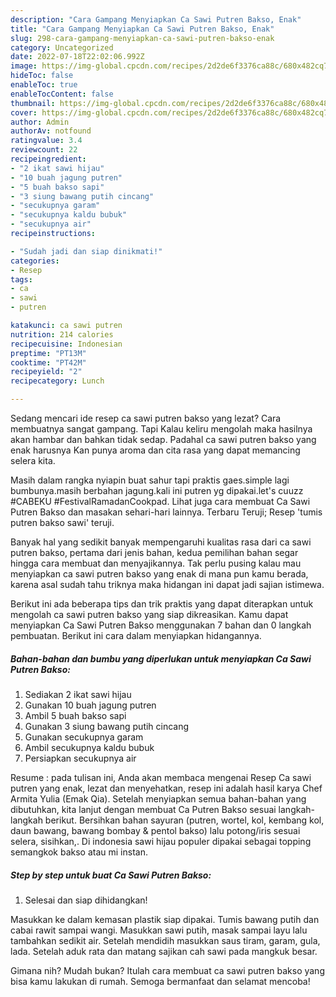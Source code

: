 ```yaml
---
description: "Cara Gampang Menyiapkan Ca Sawi Putren Bakso, Enak"
title: "Cara Gampang Menyiapkan Ca Sawi Putren Bakso, Enak"
slug: 298-cara-gampang-menyiapkan-ca-sawi-putren-bakso-enak
category: Uncategorized
date: 2022-07-18T22:02:06.992Z
image: https://img-global.cpcdn.com/recipes/2d2de6f3376ca88c/680x482cq70/ca-sawi-putren-bakso-foto-resep-utama.jpg
hideToc: false
enableToc: true
enableTocContent: false
thumbnail: https://img-global.cpcdn.com/recipes/2d2de6f3376ca88c/680x482cq70/ca-sawi-putren-bakso-foto-resep-utama.jpg
cover: https://img-global.cpcdn.com/recipes/2d2de6f3376ca88c/680x482cq70/ca-sawi-putren-bakso-foto-resep-utama.jpg
author: Admin
authorAv: notfound
ratingvalue: 3.4
reviewcount: 22
recipeingredient:
- "2 ikat sawi hijau"
- "10 buah jagung putren"
- "5 buah bakso sapi"
- "3 siung bawang putih cincang"
- "secukupnya garam"
- "secukupnya kaldu bubuk"
- "secukupnya air"
recipeinstructions:

- "Sudah jadi dan siap dinikmati!"
categories:
- Resep
tags:
- ca
- sawi
- putren

katakunci: ca sawi putren 
nutrition: 214 calories
recipecuisine: Indonesian
preptime: "PT13M"
cooktime: "PT42M"
recipeyield: "2"
recipecategory: Lunch

---
```



Sedang mencari ide resep ca sawi putren bakso yang lezat? Cara membuatnya sangat gampang. Tapi Kalau keliru mengolah maka hasilnya akan hambar dan bahkan tidak sedap. Padahal ca sawi putren bakso yang enak harusnya Kan punya aroma dan cita rasa yang dapat memancing selera kita.


Masih dalam rangka nyiapin buat sahur tapi praktis gaes.simple lagi bumbunya.masih berbahan jagung.kali ini putren yg dipakai.let&#39;s cuuzz #CABEKU #FestivalRamadanCookpad. Lihat juga cara membuat Ca Sawi Putren Bakso dan masakan sehari-hari lainnya. Terbaru Teruji; Resep &#39;tumis putren bakso sawi&#39; teruji.

Banyak hal yang sedikit banyak mempengaruhi kualitas rasa dari ca sawi putren bakso, pertama dari jenis bahan, kedua pemilihan bahan segar hingga cara membuat dan menyajikannya. Tak perlu pusing kalau mau menyiapkan ca sawi putren bakso yang enak di mana pun kamu berada, karena asal sudah tahu triknya maka hidangan ini dapat jadi sajian istimewa.


Berikut ini ada beberapa tips dan trik praktis yang dapat diterapkan untuk mengolah ca sawi putren bakso yang siap dikreasikan. Kamu dapat menyiapkan Ca Sawi Putren Bakso menggunakan 7 bahan dan 0 langkah pembuatan. Berikut ini cara dalam menyiapkan hidangannya.

<!--inarticleads1-->

##### Bahan-bahan dan bumbu yang diperlukan untuk menyiapkan Ca Sawi Putren Bakso:

1. Sediakan 2 ikat sawi hijau
1. Gunakan 10 buah jagung putren
1. Ambil 5 buah bakso sapi
1. Gunakan 3 siung bawang putih cincang
1. Gunakan secukupnya garam
1. Ambil secukupnya kaldu bubuk
1. Persiapkan secukupnya air


Resume : pada tulisan ini, Anda akan membaca mengenai Resep Ca sawi putren yang enak, lezat dan menyehatkan, resep ini adalah hasil karya Chef Armita Yulia (Emak Qia). Setelah menyiapkan semua bahan-bahan yang dibutuhkan, kita lanjut dengan membuat Ca Putren Bakso sesuai langkah-langkah berikut. Bersihkan bahan sayuran (putren, wortel, kol, kembang kol, daun bawang, bawang bombay &amp; pentol bakso) lalu potong/iris sesuai selera, sisihkan,. Di indonesia sawi hijau populer dipakai sebagai topping semangkok bakso atau mi instan. 

<!--inarticleads2-->

##### Step by step untuk buat Ca Sawi Putren Bakso:


1. Selesai dan siap dihidangkan!

Masukkan ke dalam kemasan plastik siap dipakai. Tumis bawang putih dan cabai rawit sampai wangi. Masukkan sawi putih, masak sampai layu lalu tambahkan sedikit air. Setelah mendidih masukkan saus tiram, garam, gula, lada. Setelah aduk rata dan matang sajikan cah sawi pada mangkuk besar. 

Gimana nih? Mudah bukan? Itulah cara membuat ca sawi putren bakso yang bisa kamu lakukan di rumah. Semoga bermanfaat dan selamat mencoba!
